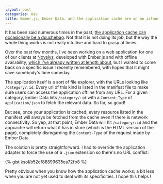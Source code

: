 ```yaml
---
layout: post
categories: Dev
title: Ember.js, Ember Data, and the application cache are on an island.
---
```

It has been said numerous times in the past, [the application cache can occasionally be a douchebag](http://alistapart.com/article/application-cache-is-a-douchebag). Not that it is not doing its job, but the way the whole thing works is not really intuitive and hard to grasp at times.

Over the past few months, I've been working on a web application for one of our clients at [Novelys](www.novelys.com), developed with Ember.js and with offline availability, [which I've already written at length about](http://www.novelys.com/blog/2014/02/28/building-app-ember-html5-storage.html), but I wanted to come back on a specific issue I recently remembered, with hopes that it might save somebody's time someday.

The application itself is a sort of file explorer, with the URLs looking like  `/category/:id`. Every url of this kind is listed in the manifest file to make sure users can access the application offline from any URL. For a given category, Ember Data hits `/category/:id` with a `Content-Type` of `application/json` to fetch the relevant data. So far, so good!

But see, once your application is cached, every resource listed in the manifest will always be fetched from the cache even if there is network connectivity. So yep, at that point, Ember Data will hit `/category/:id` and the appcache will return what it has in store (which is the HTML version of the page), completely disregarding the `Content-Type` of the request made by Ember Data.

The solution is pretty straightforward: I had to override the application adapter to force the use of a `.json` extension so there's no URL conflict:

{% gist ksol/b52cf88899635ea72fb8 %}

Pretty obvious when you know how the application cache works; a bit less when you are not yet used to deal with its specificities. I hope this helps !
